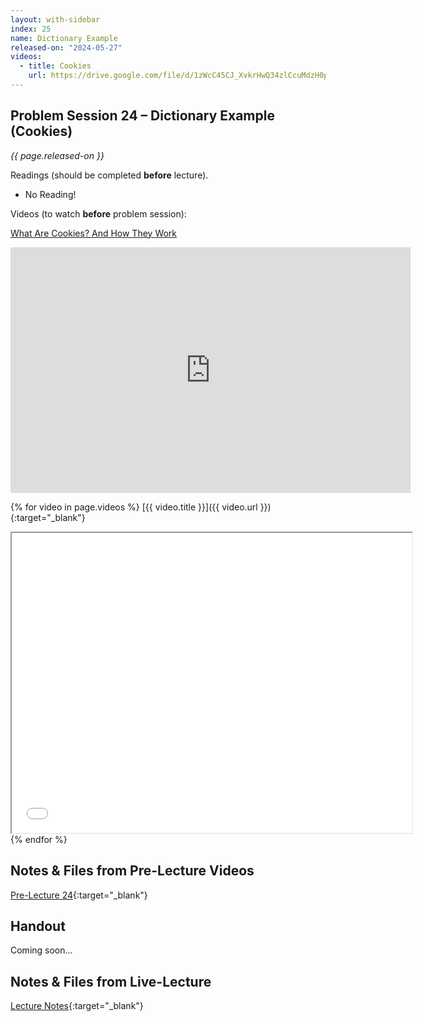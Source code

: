 ```yaml
---
layout: with-sidebar
index: 25
name: Dictionary Example
released-on: "2024-05-27"
videos:
  - title: Cookies
    url: https://drive.google.com/file/d/1zWcC45CJ_XvkrHwQ34zlCcuMdzH0pxuG
---
```


## Problem Session 24 – Dictionary Example (Cookies)

_{{ page.released-on }}_

Readings (should be completed **before** lecture). 
- No Reading!

Videos (to watch **before** problem session):

[What Are Cookies? And How They Work](https://www.youtube.com/watch?v=rdVPflECed8)
<iframe width="640" height="393" src="https://www.youtube.com/embed/rdVPflECed8?si=wyQXiiLfnmKJr7aN" title="YouTube video player" frameborder="0" allow="accelerometer; autoplay; clipboard-write; encrypted-media; gyroscope; picture-in-picture; web-share" referrerpolicy="strict-origin-when-cross-origin" allowfullscreen></iframe>

{% for video in page.videos %}
[{{ video.title }}]({{ video.url }}){:target="_blank"}

<iframe src="{{ video.url }}/preview" width="640" height="480" allow="autoplay"></iframe>
{% endfor %}

## Notes & Files from Pre-Lecture Videos

[Pre-Lecture 24](https://github.com/ucsd-cse8a-sp24/ucsd-cse8a-sp24.github.io/tree/main/_pre-lectures/lecture-24){:target="_blank"}

## Handout

Coming soon...

## Notes & Files from Live-Lecture

[Lecture Notes](https://drive.google.com/drive/folders/19GSy_nLZH9Q4dSm1jAuUo8hQgsAfFBu4?usp=sharing){:target="_blank"}
